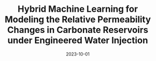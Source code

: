 ---
title: "Hybrid Machine Learning for Modeling the Relative Permeability Changes in Carbonate Reservoirs under Engineered Water Injection"
collection: publications
permalink: /publication/2023-06-HML
date: 2023-10-01
venue: 'Energies'
paperurl: "/files/pdf/research/Reginato_HML.pdf"
link: 'https://doi.org/10.3390/en16134849'
citation: "Reginato, L.F.; Gioria, R.d.S.; Sampaio, M.A. Hybrid Machine Learning for Modeling the Relative Permeability Changes in Carbonate Reservoirs under Engineered Water Injection. Energies 2023, 16, 4849. https://doi.org/10.3390/en16134849"
---